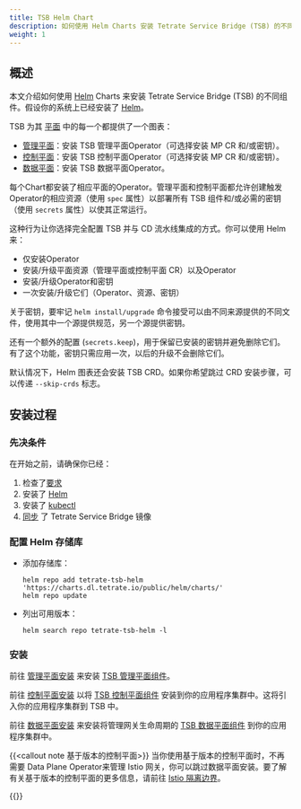 ```yaml
---
title: TSB Helm Chart
description: 如何使用 Helm Charts 安装 Tetrate Service Bridge (TSB) 的不同组件。
weight: 1
---
```


## 概述

本文介绍如何使用 [Helm](https://helm.sh) Charts 来安装 Tetrate Service Bridge (TSB) 的不同组件。假设你的系统上已经安装了 [Helm](https://helm.sh/docs/intro/install/)。

TSB 为其 [平面](../../../concepts/architecture#overall-architecture) 中的每一个都提供了一个图表：

- [管理平面](../managementplane)：安装 TSB 管理平面Operator（可选择安装 MP CR 和/或密钥）。
- [控制平面](../controlplane)：安装 TSB 控制平面Operator（可选择安装 MP CR 和/或密钥）。
- [数据平面](../dataplane)：安装 TSB 数据平面Operator。

每个Chart都安装了相应平面的Operator。管理平面和控制平面都允许创建触发Operator的相应资源（使用 `spec` 属性）以部署所有 TSB 组件和/或必需的密钥（使用 `secrets` 属性）以使其正常运行。

这种行为让你选择完全配置 TSB 并与 CD 流水线集成的方式。你可以使用 Helm 来：

- 仅安装Operator
- 安装/升级平面资源（管理平面或控制平面 CR）以及Operator
- 安装/升级Operator和密钥
- 一次安装/升级它们（Operator、资源、密钥）

关于密钥，要牢记 `helm install/upgrade` 命令接受可以由不同来源提供的不同文件，使用其中一个源提供规范，另一个源提供密钥。

还有一个额外的配置 (`secrets.keep`)，用于保留已安装的密钥并避免删除它们。有了这个功能，密钥只需应用一次，以后的升级不会删除它们。

默认情况下，Helm 图表还会安装 TSB CRD。如果你希望跳过 CRD 安装步骤，可以传递 `--skip-crds` 标志。

## 安装过程

### 先决条件

在开始之前，请确保你已经：

1. 检查了[要求](../../requirements-and-download)
2. 安装了 [Helm](https://helm.sh/docs/intro/install/)
3. 安装了 [kubectl](https://kubernetes.io/docs/tasks/tools/#kubectl)
4. [同步](../../requirements-and-download#sync-tetrate-service-bridge-images) 了 Tetrate Service Bridge 镜像

### 配置 Helm 存储库

- 添加存储库：
  ```shell
  helm repo add tetrate-tsb-helm 'https://charts.dl.tetrate.io/public/helm/charts/'
  helm repo update

- 列出可用版本：
  ```shell
  helm search repo tetrate-tsb-helm -l
  ```

### 安装

前往 [管理平面安装](../managementplane) 来安装 [TSB 管理平面组件](../../components#management-plane)。

前往 [控制平面安装](../controlplane) 以将 [TSB 控制平面组件](../../components#control-plane) 安装到你的应用程序集群中。这将引入你的应用程序集群到 TSB 中。

前往 [数据平面安装](../dataplane) 来安装将管理网关生命周期的 [TSB 数据平面组件](../../components#data-plane) 到你的应用程序集群中。

{{<callout note 基于版本的控制平面>}}
当你使用基于版本的控制平面时，不再需要 Data Plane Operator来管理 Istio 网关，你可以跳过数据平面安装。要了解有关基于版本的控制平面的更多信息，请前往 [Istio 隔离边界](../../isolation-boundaries)。

{{</callout>}}